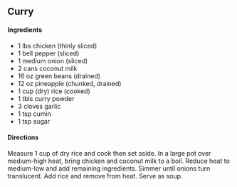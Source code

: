 ## Curry

#### Ingredients

* 1 lbs chicken (thinly sliced)
* 1 bell pepper (sliced)
* 1 medium onion (sliced)
* 2 cans coconut milk
* 16 oz green beans (drained)
* 12 oz pineapple (chunked, drained)
* 1 cup (dry) rice (cooked)
* 1 tbls curry powder
* 3 cloves garlic
* 1 tsp cumin
* 1 tsp sugar

#### Directions

Measure 1 cup of dry rice and cook then set aside.
In a large pot over medium-high heat, bring chicken and coconut milk to a boil.
Reduce heat to medium-low and add remaining ingredients. Simmer until onions turn translucent.
Add rice and remove from heat. Serve as soup.
